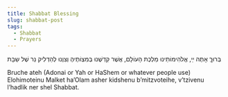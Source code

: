 ```yaml
---
title: Shabbat Blessing
slug: shabbat-post
tags:
  - Shabbat
  - Prayers
---
```

<HebrewBlock>בְּרוּךֶ אָתֶה ײַ, אֱלֹהִימוֹתֵינוּ מַלְכֶּת הָעוֹלָם, אֲשֶׁר קִדְשֶׁנוּ בְּמִצְוֹתֶיהֶ וְצִוֶנוּ לְהַדְלִיק נֵר שֶׁל שַבָּת</HebrewBlock>

Bruche ateh (Adonai or Yah or HaShem or whatever people use) Elohimoteinu Malket ha’Olam asher kidshenu b’mitzvoteihe, v’tzivenu l’hadlik ner shel Shabbat.
